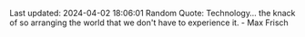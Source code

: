 Last updated: 2024-04-02 18:06:01
Random Quote: Technology… the knack of so arranging the world that we don't have to experience it. - Max Frisch